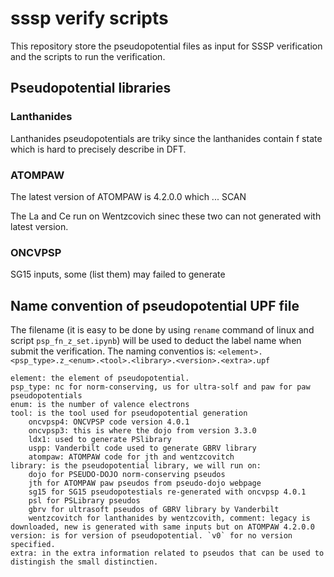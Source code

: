 # sssp verify scripts

This repository store the pseudopotential files as input for SSSP verification and the scripts to run the verification.

## Pseudopotential libraries 

### Lanthanides

Lanthanides pseudopotentials are triky since the lanthanides contain f state which is hard to precisely describe in DFT. 

### ATOMPAW 

The latest version of ATOMPAW is 4.2.0.0 which ... SCAN

The La and Ce run on Wentzcovich sinec these two can not generated with latest version.

### ONCVPSP

SG15 inputs, some (list them) may failed to generate

## Name convention of pseudopotential UPF file

The filename (it is easy to be done by using `rename` command of linux and script `psp_fn_z_set.ipynb`) will be used to deduct the label name when submit the verification.
The naming conventios is: `<element>.<psp_type>.z_<enum>.<tool>.<library>.<version>.<extra>.upf`

    element: the element of pseudopotential.
    psp_type: nc for norm-conserving, us for ultra-solf and paw for paw pseudopotentials
    enum: is the number of valence electrons
    tool: is the tool used for pseudopotential generation
        oncvpsp4: ONCVPSP code version 4.0.1
        oncvpsp3: this is where the dojo from version 3.3.0
        ldx1: used to generate PSlibrary
        uspp: Vanderbilt code used to generate GBRV library
        atompaw: ATOMPAW code for jth and wentzcovitch
    library: is the pseudopotential library, we will run on: 
        dojo for PSEUDO-DOJO norm-conserving pseudos
        jth for ATOMPAW paw pseudos from pseudo-dojo webpage
        sg15 for SG15 pseudopotestials re-generated with oncvpsp 4.0.1
        psl for PSLibrary pseudos
        gbrv for ultrasoft pseudos of GBRV library by Vanderbilt
        wentzcovitch for lanthanides by wentzcovith, comment: legacy is downloaded, new is generated with same inputs but on ATOMPAW 4.2.0.0
    version: is for version of pseudopotential. `v0` for no version specified.
    extra: in the extra information related to pseudos that can be used to distingish the small distinctien. 
         
